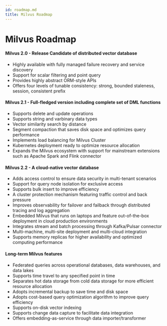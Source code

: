 ```yaml
---
id: roadmap.md
title: Milvus Roadmap
---
```

# Milvus Roadmap

#### Milvus 2.0 - Release Candidate of distributed vector database
- Highly available with fully managed failure recovery and service discovery
- Support for scalar filtering and point query
- Provides highly abstract ORM-style APIs
- Offers four levels of tunable consistency: strong, bounded staleness, session, consistent prefix



#### Milvus 2.1 - Full-fledged version including complete set of DML functions
- Supports delete and update operations
- Supports string and varbinary data types
- Vector similarity search by distance
- Segment compaction that saves disk space and optimizes query performance
- Implements load balancing for Milvus Cluster
- Kubernetes deployment ready to optimize resource allocation
- Expands the Milvus ecosystem with support for mainstream extensions such as Apache Spark and Flink connector



#### Milvus 2.2 - A cloud-native vector database
- Adds access control to ensure data security in multi-tenant scenarios
- Support for query node isolation for exclusive access
- Supports bulk insert to improve efficiency
- A cluster protection mechanism featuring traffic control and back pressure
- Improves observability for failover and failback through distributed tracing and log aggregation
- Embedded Milvus that runs on laptops and feature out-of-the-box deployment in cloud production environments
- Integrates stream and batch processing through Kafka/Pulsar connector
- Multi-machine, multi-site deployment and multi-cloud integration
- Supports memory replicas for higher availability and optimized computing performance 

#### Long-term Milvus features
- Federated queries across operational databases, data warehouses, and data lakes
- Supports time travel to any specified point in time
- Separates hot data storage from cold data storage for more efficient resource allocation
- Adopts incremental backup to save time and disk space
- Adopts cost-based query optimization algorithm to improve query efficiency
- Supports on-disk vector indexing
- Supports change data capture to facilitate data integration
- Offers embedding-as-service through data importer/transformer
